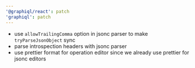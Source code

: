 ```yaml
---
'@graphiql/react': patch
'graphiql': patch
---
```


- use `allowTrailingComma` option in jsonc parser to make `tryParseJsonObject` sync
- parse introspection headers with jsonc parser
- use prettier format for operation editor since we already use prettier for jsonc editors
